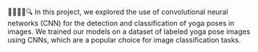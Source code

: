 🧘‍♀️🧘‍♂️🔍 In this project, we explored the use of convolutional neural networks (CNN) for the detection and classification of yoga poses in images. We trained our models on a dataset of labeled yoga pose images using CNNs, which are a popular choice for image classification tasks.

